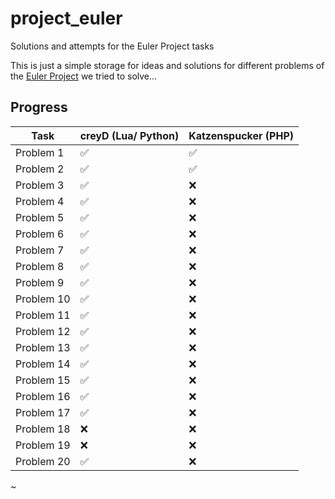 # project_euler
Solutions and attempts for the Euler Project tasks

This is just a simple storage for ideas and solutions for different problems of the [Euler Project](https://projecteuler.net/) we tried to solve...

## Progress

Task | creyD (Lua/ Python) | Katzenspucker (PHP)
------------ | ------------- | -------------
Problem 1 | :white_check_mark: | :white_check_mark:
Problem 2 | :white_check_mark: | :white_check_mark:
Problem 3 | :white_check_mark: | :x:
Problem 4 | :white_check_mark: | :x:
Problem 5 | :white_check_mark: | :x:
Problem 6 | :white_check_mark: | :x:
Problem 7 | :white_check_mark: | :x:
Problem 8 | :white_check_mark: | :x:
Problem 9 | :white_check_mark: | :x:
Problem 10 | :white_check_mark: | :x:
Problem 11 | :white_check_mark: | :x:
Problem 12 | :white_check_mark: | :x:
Problem 13 | :white_check_mark: | :x:
Problem 14 | :white_check_mark: | :x:
Problem 15 | :white_check_mark: | :x:
Problem 16 | :white_check_mark: | :x:
Problem 17 | :white_check_mark: | :x:
Problem 18 | :x: | :x:
Problem 19 | :x: | :x:
Problem 20 | :white_check_mark: | :x:

~
